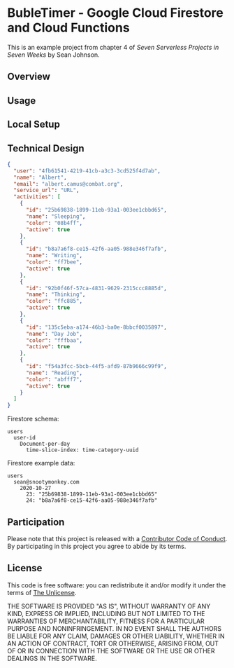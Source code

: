 # BubleTimer - Google Cloud Firestore and Cloud Functions

This is an example project from chapter 4 of *Seven Serverless Projects in Seven Weeks* by Sean Johnson.

## Overview

## Usage

## Local Setup

## Technical Design

```json
{
  "user": "4fb61541-4219-41cb-a3c3-3cd525f4d7ab",
  "name": "Albert",
  "email": "albert.camus@combat.org",
  "service_url": "URL",
  "activities": [
    {
      "id": "25b69838-1899-11eb-93a1-003ee1cbbd65",
      "name": "Sleeping",
      "color": "08b4ff",
      "active": true
    },
    {
      "id": "b8a7a6f8-ce15-42f6-aa05-988e346f7afb",
      "name": "Writing",
      "color": "ff7bee",
      "active": true
    },
    {
      "id": "92b0f46f-57ca-4831-9629-2315ccc8885d",
      "name": "Thinking",
      "color": "ffc885",
      "active": true
    },
    {
      "id": "135c5eba-a174-46b3-ba0e-8bbcf0035897",
      "name": "Day Job",
      "color": "fffbaa",
      "active": true
    },
    {
      "id": "f54a3fcc-5bcb-44f5-afd9-87b9666c99f9",
      "name": "Reading",
      "color": "abfff7",
      "active": true
    }
  ]
}
```

Firestore schema:

```text
users
  user-id
    Document-per-day
      time-slice-index: time-category-uuid
```

Firestore example data:

```text
users
  sean@snootymonkey.com
    2020-10-27
      23: "25b69838-1899-11eb-93a1-003ee1cbbd65"
      24: "b8a7a6f8-ce15-42f6-aa05-988e346f7afb"
```

## Participation

Please note that this project is released with a [Contributor Code of Conduct](https://github.com/seven-serverless-projects/bt/blob/mainline/CODE-OF-CONDUCT.md). By participating in this project you agree to abide by its terms.

## License

This code is free software: you can redistribute it and/or modify it under the terms of [The Unlicense](https://unlicense.org/).

THE SOFTWARE IS PROVIDED "AS IS", WITHOUT WARRANTY OF ANY KIND,
EXPRESS OR IMPLIED, INCLUDING BUT NOT LIMITED TO THE WARRANTIES OF
MERCHANTABILITY, FITNESS FOR A PARTICULAR PURPOSE AND NONINFRINGEMENT.
IN NO EVENT SHALL THE AUTHORS BE LIABLE FOR ANY CLAIM, DAMAGES OR
OTHER LIABILITY, WHETHER IN AN ACTION OF CONTRACT, TORT OR OTHERWISE,
ARISING FROM, OUT OF OR IN CONNECTION WITH THE SOFTWARE OR THE USE OR
OTHER DEALINGS IN THE SOFTWARE.
